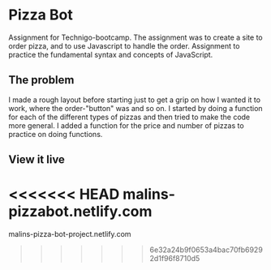 # Pizza Bot

Assignment for Technigo-bootcamp. The assignment was to create a site to order pizza, and to use Javascript to handle the order. Assignment to practice the fundamental syntax and concepts of JavaScript.

## The problem

I made a rough layout before starting just to get a grip on how I wanted it to work, where the order-"button" was and so on. I started by doing a function for each of
the different types of pizzas and then tried to make the code more general. I added a function for the price and number of pizzas to practice on doing functions.

## View it live

<<<<<<< HEAD
malins-pizzabot.netlify.com
=======
malins-pizza-bot-project.netlify.com
>>>>>>> 6e32a24b9f0653a4bac70fb69292d1f96f8710d5
